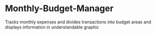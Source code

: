 # Monthly-Budget-Manager
Tracks monthly expenses and divides transactions into budget areas and displays information in understandable graphic
